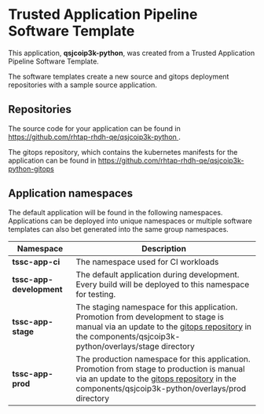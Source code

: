 # Trusted Application Pipeline Software Template

This application, **qsjcoip3k-python**, was created from a Trusted Application Pipeline Software Template.

The software templates create a new source and gitops deployment repositories with a sample source application. 

## Repositories

The source code for your application can be found in [https://github.com/rhtap-rhdh-qe/qsjcoip3k-python ](https://github.com/rhtap-rhdh-qe/qsjcoip3k-python ).
 
The gitops repository, which contains the kubernetes manifests for the application can be found in 
[https://github.com/rhtap-rhdh-qe/qsjcoip3k-python-gitops ](https://github.com/rhtap-rhdh-qe/qsjcoip3k-python-gitops ) 

## Application namespaces 

The default application will be found in the following namespaces. Applications can be deployed into unique namespaces or multiple software templates can also bet generated into the same group namespaces.  

|  Namespace   |  Description   |  
| -------- | -------- |
| **tssc-app-ci** | The namespace used for CI workloads |
| **tssc-app-development** | The default application during development. Every build will be deployed to this namespace for testing. |
| **tssc-app-stage** | The staging namespace for this application. Promotion from development to stage is manual via an update to the [gitops repository](https://github.com/rhtap-rhdh-qe/qsjcoip3k-python-gitops ) in the components/qsjcoip3k-python/overlays/stage directory |
| **tssc-app-prod** | The production namespace for this application. Promotion from stage to production is manual via an update to the [gitops repository](https://github.com/rhtap-rhdh-qe/qsjcoip3k-python-gitops ) in the components/qsjcoip3k-python/overlays/prod directory |